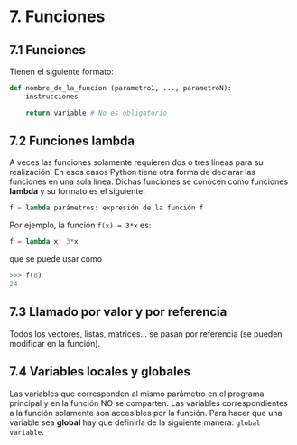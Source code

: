 # 7. Funciones
## 7.1 Funciones
Tienen el siguiente formato:
```py
def nombre_de_la_funcion (parametro1, ..., parametroN):
    instrucciones

    return variable # No es obligatorio
```

## 7.2 Funciones lambda
A veces las funciones solamente requieren dos o tres líneas para su realización. En esos casos Python tiene otra forma de declarar las funciones en una sola línea. Dichas funciones se conocen como funciones **lambda** y su formato es el siguiente:

```py
f = lambda parámetros: expresión de la función f
```

Por ejemplo, la función `f(x) = 3*x` es:

```py
f = lambda x: 3*x
```

que se puede usar como

```py
>>> f(8)
24
```

## 7.3 Llamado por valor y por referencia
Todos los vectores, listas, matrices... se pasan por referencia (se pueden modificar en la función).

## 7.4 Variables locales y globales
Las variables que corresponden al mismo parámetro en el programa principal y en la función NO se comparten. Las variables correspondientes a la función solamente son accesibles por la función. Para hacer que una variable sea **global** hay que definirla de la siguiente manera: `global variable`.
